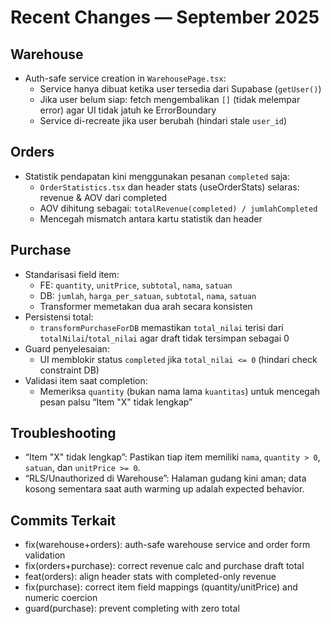 # Recent Changes — September 2025

## Warehouse
- Auth-safe service creation in `WarehousePage.tsx`:
  - Service hanya dibuat ketika user tersedia dari Supabase (`getUser()`)
  - Jika user belum siap: fetch mengembalikan `[]` (tidak melempar error) agar UI tidak jatuh ke ErrorBoundary
  - Service di-recreate jika user berubah (hindari stale `user_id`)

## Orders
- Statistik pendapatan kini menggunakan pesanan `completed` saja:
  - `OrderStatistics.tsx` dan header stats (useOrderStats) selaras: revenue & AOV dari completed
  - AOV dihitung sebagai: `totalRevenue(completed) / jumlahCompleted`
  - Mencegah mismatch antara kartu statistik dan header

## Purchase
- Standarisasi field item:
  - FE: `quantity`, `unitPrice`, `subtotal`, `nama`, `satuan`
  - DB: `jumlah`, `harga_per_satuan`, `subtotal`, `nama`, `satuan`
  - Transformer memetakan dua arah secara konsisten
- Persistensi total:
  - `transformPurchaseForDB` memastikan `total_nilai` terisi dari `totalNilai`/`total_nilai` agar draft tidak tersimpan sebagai 0
- Guard penyelesaian:
  - UI memblokir status `completed` jika `total_nilai <= 0` (hindari check constraint DB)
- Validasi item saat completion:
  - Memeriksa `quantity` (bukan nama lama `kuantitas`) untuk mencegah pesan palsu “Item \"X\" tidak lengkap”

## Troubleshooting
- “Item \"X\" tidak lengkap”: Pastikan tiap item memiliki `nama`, `quantity > 0`, `satuan`, dan `unitPrice >= 0`.
- “RLS/Unauthorized di Warehouse”: Halaman gudang kini aman; data kosong sementara saat auth warming up adalah expected behavior.

## Commits Terkait
- fix(warehouse+orders): auth-safe warehouse service and order form validation
- fix(orders+purchase): correct revenue calc and purchase draft total
- feat(orders): align header stats with completed-only revenue
- fix(purchase): correct item field mappings (quantity/unitPrice) and numeric coercion
- guard(purchase): prevent completing with zero total

